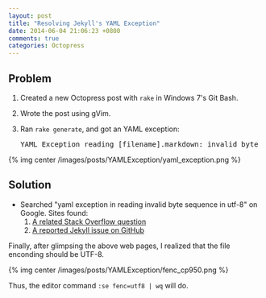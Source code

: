 ```yaml
---
layout: post
title: "Resolving Jekyll's YAML Exception"
date: 2014-06-04 21:06:23 +0800
comments: true
categories: Octopress
---
```


## Problem

1. Created a new Octopress post with `rake` in Windows 7's Git Bash.
2. Wrote the post using gVim.
3. Ran `rake generate`, and got an YAML exception:

    <pre class="cli">YAML Exception reading [filename].markdown: invalid byte sequence in UTF-8</pre>

{% img center /images/posts/YAMLException/yaml_exception.png %}

## Solution

+ Searched "yaml exception in reading invalid byte sequence in utf-8"
  on Google.  Sites found:
  1. [A related Stack Overflow question][StackOverflow6374756]
  2. [A reported Jekyll issue on GitHub][JekyllIssue836]

Finally, after glimpsing the above web pages, I realized that the file
enconding should be UTF-8.

{% img center /images/posts/YAMLException/fenc_cp950.png %}

Thus, the editor command `:se fenc=utf8 | wq` will do.

[StackOverflow6374756]: http://stackoverflow.com/questions/6374756/why-do-i-get-an-invalid-byte-sequence-in-utf-8-error-reading-a-text-file "Why do I get an “Invalid Byte Sequence in UTF-8” error reading a text file?"
[JekyllIssue836]: https://github.com/jekyll/jekyll/issues/836 "Error after upgrading to Ruby 1.9.3"

<!-- vim:se tw=70 sw=2: -->
